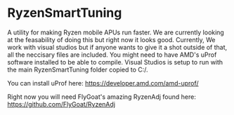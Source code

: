 # RyzenSmartTuning
A utility for making Ryzen mobile APUs run faster. We are currently looking at the feasability of doing this but right now it looks good. Currently, We work with visual studios but if anyone wants to give it a shot outside of that, all the neccisary files are included. You might need to have AMD's uProf software installed to be able to compile. Visual Studios is setup to run with the main RyzenSmartTuning folder copied to C:/.

You can install uProf here: https://developer.amd.com/amd-uprof/

Right now you will need FlyGoat's amazing RyzenAdj found here: https://github.com/FlyGoat/RyzenAdj
